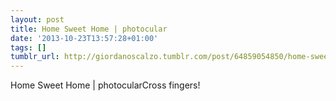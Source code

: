 ```yaml
---
layout: post
title: Home Sweet Home | photocular
date: '2013-10-23T13:57:28+01:00'
tags: []
tumblr_url: http://giordanoscalzo.tumblr.com/post/64859054850/home-sweet-home-photocular
---
```

Home Sweet Home | photocularCross fingers!
